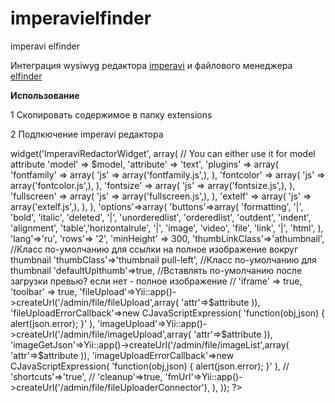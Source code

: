 imperavielfinder
================

imperavi elfinder

Интеграция wysiwyg редактора  <a href="https://github.com/yiiext/imperavi-redactor-widget">imperavi</a>  и файлового менеджера  <a href="https://github.com/ezze/ezze-elfinder">elfinder</a>

<b>Использование</b>

1 Скопировать содержимое в папку extensions

2 Подлкючение imperavi редактора

<?php
		 
 $this->widget('ImperaviRedactorWidget', array(
            // You can either use it for model attribute
            'model' => $model,
            'attribute' => 'text',

            'plugins' => array(
                'fontfamily' => array(
                'js' => array('fontfamily.js',),
                ),
                 'fontcolor' => array(
                'js' => array('fontcolor.js',),
                ),
                 'fontsize' => array(
                'js' => array('fontsize.js',),
                ),
                'fullscreen' => array(
                'js' => array('fullscreen.js',),
                ),
                 'extelf' => array(
                'js' => array('extelf.js',),
                ),

               
                
                ),


            'options'=>array(
                
                'buttons'=>array(
                    'formatting', '|', 'bold', 'italic', 'deleted', '|',
                    'unorderedlist', 'orderedlist', 'outdent',  'indent', 'alignment', 'table','horizontalrule', '|',
                    'image', 'video', 'file', 'link',  '|', 'html',
                ),
                'lang'=>'ru',
                'rows'=> '2',
                'minHeight' => 300,
                'thumbLinkClass'=>'athumbnail', //Класс по-умолчанию для ссылки на полное изображение вокруг thumbnail
                'thumbClass'=>'thumbnail pull-left', //Класс по-умолчанию для  thumbnail
                'defaultUplthumb'=>true, //Вставлять по-умолчанию после загрузки превью? если нет - полное изображение
                // 'iframe' => true,
                'toolbar' => true,

                'fileUpload'=>Yii::app()->createUrl('/admin/file/fileUpload',array(
                'attr'=>$attribute
                )),
                'fileUploadErrorCallback'=>new CJavaScriptExpression(
                'function(obj,json) { alert(json.error); }'
                ),
                'imageUpload'=>Yii::app()->createUrl('/admin/file/imageUpload',array(
                'attr'=>$attribute
                )),
                'imageGetJson'=>Yii::app()->createUrl('/admin/file/imageList',array(
                'attr'=>$attribute
                )),
                'imageUploadErrorCallback'=>new CJavaScriptExpression(
                'function(obj,json) { alert(json.error); }'
                ),
                // 'shortcuts'=>'true',
                // 'cleanup'=>true,
               
                'fmUrl'=>Yii::app()->createUrl('/admin/file/fileUploaderConnector'),
               
                


            ),
        )); 


		 ?>
